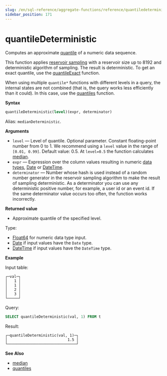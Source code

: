 ```yaml
---
slug: /en/sql-reference/aggregate-functions/reference/quantiledeterministic
sidebar_position: 171
---
```


# quantileDeterministic

Computes an approximate [quantile](https://en.wikipedia.org/wiki/Quantile) of a numeric data sequence.

This function applies [reservoir sampling](https://en.wikipedia.org/wiki/Reservoir_sampling) with a reservoir size up to 8192 and deterministic algorithm of sampling. The result is deterministic. To get an exact quantile, use the [quantileExact](../../../sql-reference/aggregate-functions/reference/quantileexact.md#quantileexact) function.

When using multiple `quantile*` functions with different levels in a query, the internal states are not combined (that is, the query works less efficiently than it could). In this case, use the [quantiles](../../../sql-reference/aggregate-functions/reference/quantiles.md#quantiles) function.

**Syntax**

``` sql
quantileDeterministic(level)(expr, determinator)
```

Alias: `medianDeterministic`.

**Arguments**

- `level` — Level of quantile. Optional parameter. Constant floating-point number from 0 to 1. We recommend using a `level` value in the range of `[0.01, 0.99]`. Default value: 0.5. At `level=0.5` the function calculates [median](https://en.wikipedia.org/wiki/Median).
- `expr` — Expression over the column values resulting in numeric [data types](../../../sql-reference/data-types/index.md#data_types), [Date](../../../sql-reference/data-types/date.md) or [DateTime](../../../sql-reference/data-types/datetime.md).
- `determinator` — Number whose hash is used instead of a random number generator in the reservoir sampling algorithm to make the result of sampling deterministic. As a determinator you can use any deterministic positive number, for example, a user id or an event id. If the same determinator value occurs too often, the function works incorrectly.

**Returned value**

- Approximate quantile of the specified level.

Type:

- [Float64](../../../sql-reference/data-types/float.md) for numeric data type input.
- [Date](../../../sql-reference/data-types/date.md) if input values have the `Date` type.
- [DateTime](../../../sql-reference/data-types/datetime.md) if input values have the `DateTime` type.

**Example**

Input table:

``` text
┌─val─┐
│   1 │
│   1 │
│   2 │
│   3 │
└─────┘
```

Query:

``` sql
SELECT quantileDeterministic(val, 1) FROM t
```

Result:

``` text
┌─quantileDeterministic(val, 1)─┐
│                           1.5 │
└───────────────────────────────┘
```

**See Also**

- [median](../../../sql-reference/aggregate-functions/reference/median.md#median)
- [quantiles](../../../sql-reference/aggregate-functions/reference/quantiles.md#quantiles)
